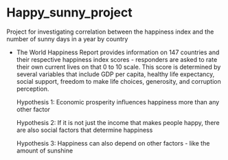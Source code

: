 # Happy_sunny_project
Project for investigating correlation between the happiness index and the number of sunny days in a year by country

- The World Happiness Report provides information on 147 countries and their respective happiness index scores  - responders are  asked to rate their own current lives on that 0 to 10 scale. 
  This score is determined by several variables that include GDP per capita, healthy life expectancy, social support, freedom to make life choices, generosity, and corruption perception.

  Hypothesis 1: 
    Economic prosperity influences happiness more than any other factor

  Hypothesis 2: 
    If it is not just the income that makes people happy, there are also social factors that determine happiness

  Hypothesis 3:
    Happiness can also depend on other factors - like the amount of sunshine 



